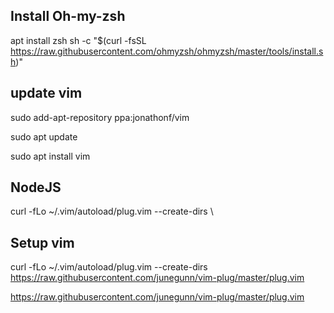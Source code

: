 ## Install Oh-my-zsh
  apt install zsh
  sh -c "$(curl -fsSL https://raw.githubusercontent.com/ohmyzsh/ohmyzsh/master/tools/install.sh)"

## update vim
  sudo add-apt-repository ppa:jonathonf/vim

  sudo apt update

  sudo apt install vim



## NodeJS
  curl -fLo ~/.vim/autoload/plug.vim --create-dirs \

## Setup vim
curl -fLo ~/.vim/autoload/plug.vim --create-dirs \
    https://raw.githubusercontent.com/junegunn/vim-plug/master/plug.vim

   https://raw.githubusercontent.com/junegunn/vim-plug/master/plug.vim
   
